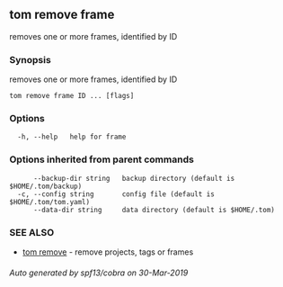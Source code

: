 ## tom remove frame

removes one or more frames, identified by ID

### Synopsis

removes one or more frames, identified by ID

```
tom remove frame ID ... [flags]
```

### Options

```
  -h, --help   help for frame
```

### Options inherited from parent commands

```
      --backup-dir string   backup directory (default is $HOME/.tom/backup)
  -c, --config string       config file (default is $HOME/.tom/tom.yaml)
      --data-dir string     data directory (default is $HOME/.tom)
```

### SEE ALSO

* [tom remove](tom_remove.md)	 - remove projects, tags or frames

###### Auto generated by spf13/cobra on 30-Mar-2019
